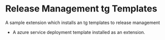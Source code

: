 # Release Management tg Templates

A sample extension which installs an tg templates to release management
- A azure service deployment template installed as an extension.